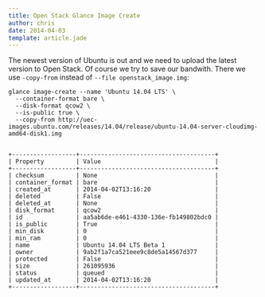 ```yaml
---
title: Open Stack Glance Image Create
author: chris
date: 2014-04-03
template: article.jade
---
```


The newest version of Ubuntu is out and we need to upload the latest version to Open Stack. Of course we try to save our bandwith. There we use `-copy-from` instead of `--file openstack_image.img`:

    glance image-create --name 'Ubuntu 14.04 LTS' \
      --container-format bare \
      --disk-format qcow2 \
      --is-public true \
      --copy-from http://uec-images.ubuntu.com/releases/14.04/release/ubuntu-14.04-server-cloudimg-amd64-disk1.img


    +------------------+--------------------------------------+
    | Property         | Value                                |
    +------------------+--------------------------------------+
    | checksum         | None                                 |
    | container_format | bare                                 |
    | created_at       | 2014-04-02T13:16:20                  |
    | deleted          | False                                |
    | deleted_at       | None                                 |
    | disk_format      | qcow2                                |
    | id               | aa5ab6de-e461-4330-136e-fb149802bdc0 |
    | is_public        | True                                 |
    | min_disk         | 0                                    |
    | min_ram          | 0                                    |
    | name             | Ubuntu 14.04 LTS Beta 1              |
    | owner            | 9ab2f1a7ca521eee9c8de5a14567d377     |
    | protected        | False                                |
    | size             | 261095936                            |
    | status           | queued                               |
    | updated_at       | 2014-04-02T13:16:20                  |
    +------------------+--------------------------------------+
